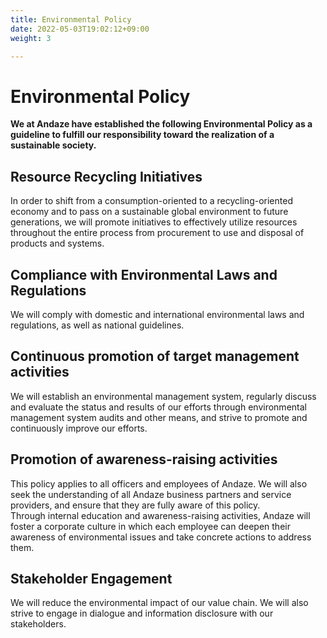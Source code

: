 ```yaml
---
title: Environmental Policy
date: 2022-05-03T19:02:12+09:00
weight: 3

---
```


# Environmental Policy

**We at Andaze have established the following Environmental Policy as a guideline to fulfill our responsibility toward the realization of a sustainable society.**

## Resource Recycling Initiatives

In order to shift from a consumption-oriented to a recycling-oriented economy and to pass on a sustainable global environment to future generations, we will promote initiatives to effectively utilize resources throughout the entire process from procurement to use and disposal of products and systems.

## Compliance with Environmental Laws and Regulations

We will comply with domestic and international environmental laws and regulations, as well as national guidelines.

## Continuous promotion of target management activities

We will establish an environmental management system, regularly discuss and evaluate the status and results of our efforts through environmental management system audits and other means, and strive to promote and continuously improve our efforts.

## Promotion of awareness-raising activities

This policy applies to all officers and employees of Andaze. We will also seek the understanding of all Andaze business partners and service providers, and ensure that they are fully aware of this policy.   
Through internal education and awareness-raising activities, Andaze will foster a corporate culture in which each employee can deepen their awareness of environmental issues and take concrete actions to address them.

## Stakeholder Engagement

We will reduce the environmental impact of our value chain. We will also strive to engage in dialogue and information disclosure with our stakeholders.
